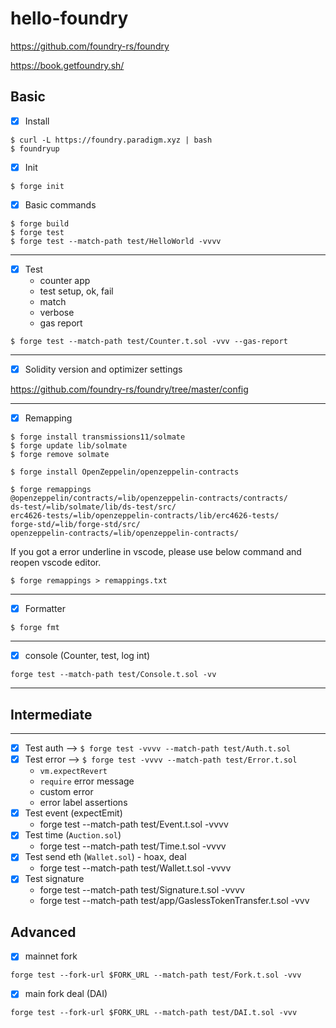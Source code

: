 # hello-foundry

https://github.com/foundry-rs/foundry

https://book.getfoundry.sh/

## Basic

- [x] Install

```shell
$ curl -L https://foundry.paradigm.xyz | bash
$ foundryup
```

- [x] Init

```shell
$ forge init
```

- [x] Basic commands

```shell
$ forge build
$ forge test
$ forge test --match-path test/HelloWorld -vvvv
```

---

- [x] Test
  - counter app
  - test setup, ok, fail
  - match
  - verbose
  - gas report

```shell
$ forge test --match-path test/Counter.t.sol -vvv --gas-report
```

---

- [x] Solidity version and optimizer settings

https://github.com/foundry-rs/foundry/tree/master/config

---

- [x] Remapping

```shell
$ forge install transmissions11/solmate
$ forge update lib/solmate
$ forge remove solmate

$ forge install OpenZeppelin/openzeppelin-contracts

$ forge remappings
@openzeppelin/contracts/=lib/openzeppelin-contracts/contracts/
ds-test/=lib/solmate/lib/ds-test/src/
erc4626-tests/=lib/openzeppelin-contracts/lib/erc4626-tests/
forge-std/=lib/forge-std/src/
openzeppelin-contracts/=lib/openzeppelin-contracts/
```

If you got a error underline in vscode, please use below command and reopen vscode editor.

```shell
$ forge remappings > remappings.txt
```

---

- [x] Formatter

```shell
$ forge fmt
```

---

- [x] console (Counter, test, log int)

```shell
forge test --match-path test/Console.t.sol -vv
```

---

## Intermediate

---

- [x] Test auth -->
      `$ forge test -vvvv --match-path test/Auth.t.sol`
- [x] Test error -->
      `$ forge test -vvvv --match-path test/Error.t.sol`
  - `vm.expectRevert`
  - `require` error message
  - custom error
  - error label assertions
- [x] Test event (expectEmit)
  - forge test --match-path test/Event.t.sol -vvvv
- [x] Test time (`Auction.sol`)
  - forge test --match-path test/Time.t.sol -vvvv
- [x] Test send eth (`Wallet.sol`) - hoax, deal
  - forge test --match-path test/Wallet.t.sol -vvvv
- [x] Test signature
  - forge test --match-path test/Signature.t.sol -vvvv
  - forge test --match-path test/app/GaslessTokenTransfer.t.sol -vvv

## Advanced

- [x] mainnet fork

```shell
forge test --fork-url $FORK_URL --match-path test/Fork.t.sol -vvv
```

- [x] main fork deal (DAI)

```shell
forge test --fork-url $FORK_URL --match-path test/DAI.t.sol -vvv
```
